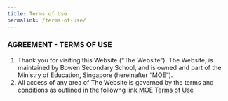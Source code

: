 ```yaml
---
title: Terms of Use
permalink: /terms-of-use/
---
```

### AGREEMENT - TERMS OF USE

1.  Thank you for visiting this Website (“The Website”). The Website, is maintained by Bowen Secondary School, and is owned and part of the Ministry of Education, Singapore (hereinafter “MOE”).
4.  All access of any area of The Website is governed by the terms and conditions as outlined in the followng link 
<a target="_blank" href="https://www.moe.gov.sg/terms-of-use">MOE Terms of Use</a>